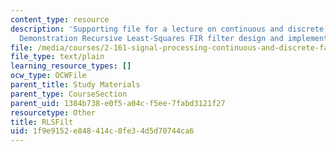 ```yaml
---
content_type: resource
description: 'Supporting file for a lecture on continuous and discrete signal processing:
  Demonstration Recursive Least-Squares FIR filter design and implementation.'
file: /media/courses/2-161-signal-processing-continuous-and-discrete-fall-2008/1f9e9152e848414c0fe34d5d70744ca6_RLSFilt.m
file_type: text/plain
learning_resource_types: []
ocw_type: OCWFile
parent_title: Study Materials
parent_type: CourseSection
parent_uid: 1384b738-e0f5-a04c-f5ee-7fabd3121f27
resourcetype: Other
title: RLSFilt
uid: 1f9e9152-e848-414c-0fe3-4d5d70744ca6
---
```

